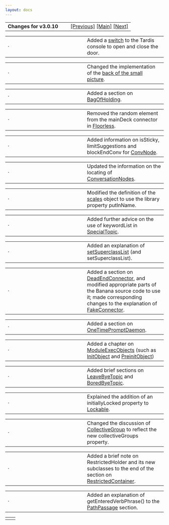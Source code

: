 ```yaml
---
layout: docs
---
```

<table width="100%" data-border="0" data-cellspacing="0"
data-cellpadding="3" data-bgcolor="#C0C0C0">
<colgroup>
<col style="width: 50%" />
<col style="width: 50%" />
</colgroup>
<tbody>
<tr>
<td style="text-align: left;"><strong>Changes for v3.0.10<br />
</strong></td>
<td style="text-align: right;"><a
href="changesforv_3_0_12.html">[Previous]</a> <a
href="generalintroduction.html">[Main]</a> <a
href="changes.html">[Next]</a></td>
</tr>
</tbody>
</table>

  

<table data-border="0" data-cellpadding="0" data-cellspacing="0">
<colgroup>
<col style="width: 50%" />
<col style="width: 50%" />
</colgroup>
<tbody>
<tr data-valign="top">
<td width="14">·</td>
<td>Added a <a href="switch.html">switch</a> to the Tardis console to
open and close the door.  <br />
</td>
</tr>
</tbody>
</table>

<table data-border="0" data-cellpadding="0" data-cellspacing="0">
<colgroup>
<col style="width: 50%" />
<col style="width: 50%" />
</colgroup>
<tbody>
<tr data-valign="top">
<td width="14">·</td>
<td>Changed the implementation of the <a href="rearsurface.html">back of
the small picture</a>.  <br />
</td>
</tr>
</tbody>
</table>

<table data-border="0" data-cellpadding="0" data-cellspacing="0">
<colgroup>
<col style="width: 50%" />
<col style="width: 50%" />
</colgroup>
<tbody>
<tr data-valign="top">
<td width="14">·</td>
<td>Added a section on <a href="bagofaffinity.html">BagOfHolding</a>.
 <br />
</td>
</tr>
</tbody>
</table>

<table data-border="0" data-cellpadding="0" data-cellspacing="0">
<colgroup>
<col style="width: 50%" />
<col style="width: 50%" />
</colgroup>
<tbody>
<tr data-valign="top">
<td width="14">·</td>
<td>Removed the random element from the mainDeck connector in <a
href="floorless.html">Floorless</a>.  <br />
</td>
</tr>
</tbody>
</table>

<table data-border="0" data-cellpadding="0" data-cellspacing="0">
<colgroup>
<col style="width: 50%" />
<col style="width: 50%" />
</colgroup>
<tbody>
<tr data-valign="top">
<td width="14">·</td>
<td>Added information on isSticky, limitSuggestions and blockEndConv for
<a href="convnode.html">ConvNode</a>.  <br />
</td>
</tr>
</tbody>
</table>

<table data-border="0" data-cellpadding="0" data-cellspacing="0">
<colgroup>
<col style="width: 50%" />
<col style="width: 50%" />
</colgroup>
<tbody>
<tr data-valign="top">
<td width="14">·</td>
<td>Updated the information on the locating of <a
href="conversationnodes-overview.html">ConversationNodes</a>.  <br />
</td>
</tr>
</tbody>
</table>

<table data-border="0" data-cellpadding="0" data-cellspacing="0">
<colgroup>
<col style="width: 50%" />
<col style="width: 50%" />
</colgroup>
<tbody>
<tr data-valign="top">
<td width="14">·</td>
<td>Modified the definition of the <a
href="notifyinsert+notifyremove.html">scales</a> object to use the
library property putInName.  <br />
</td>
</tr>
</tbody>
</table>

<table data-border="0" data-cellpadding="0" data-cellspacing="0">
<colgroup>
<col style="width: 50%" />
<col style="width: 50%" />
</colgroup>
<tbody>
<tr data-valign="top">
<td width="14">·</td>
<td>Added further advice on the use of keywordList in <a
href="specialtopic.html">SpecialTopic</a>.  <br />
</td>
</tr>
</tbody>
</table>

<table data-border="0" data-cellpadding="0" data-cellspacing="0">
<colgroup>
<col style="width: 50%" />
<col style="width: 50%" />
</colgroup>
<tbody>
<tr data-valign="top">
<td width="14">·</td>
<td>Added an explanation of <a
href="setsuperclasslist.html">setSuperclassList</a> (and
setSuperclassList).  <br />
</td>
</tr>
</tbody>
</table>

<table data-border="0" data-cellpadding="0" data-cellspacing="0">
<colgroup>
<col style="width: 50%" />
<col style="width: 50%" />
</colgroup>
<tbody>
<tr data-valign="top">
<td width="14">·</td>
<td>Added a section on <a
href="deadendconnector.html">DeadEndConnector</a>, and modified
appropriate parts of the Banana source code to use it; made
corresponding changes to the explanation of <a
href="fakeconnector.html">FakeConnector</a>.  <br />
</td>
</tr>
</tbody>
</table>

<table data-border="0" data-cellpadding="0" data-cellspacing="0">
<colgroup>
<col style="width: 50%" />
<col style="width: 50%" />
</colgroup>
<tbody>
<tr data-valign="top">
<td width="14">·</td>
<td>Added a section on <a
href="onetimepromptdaemon.html">OneTimePromptDaemon</a>.  <br />
</td>
</tr>
</tbody>
</table>

<table data-border="0" data-cellpadding="0" data-cellspacing="0">
<colgroup>
<col style="width: 50%" />
<col style="width: 50%" />
</colgroup>
<tbody>
<tr data-valign="top">
<td width="14">·</td>
<td>Added a chapter on <a
href="moduleexecobject.html">ModuleExecObjects</a> (such as <a
href="initobject.html">InitObject</a> and <a
href="preinitobject.html">PreinitObject</a>)  <br />
</td>
</tr>
</tbody>
</table>

<table data-border="0" data-cellpadding="0" data-cellspacing="0">
<colgroup>
<col style="width: 50%" />
<col style="width: 50%" />
</colgroup>
<tbody>
<tr data-valign="top">
<td width="14">·</td>
<td>Added brief sections on <a
href="leavebyetopic.html">LeaveByeTopic</a> and <a
href="boredbyetopic.html">BoredByeTopic</a>.  <br />
</td>
</tr>
</tbody>
</table>

<table data-border="0" data-cellpadding="0" data-cellspacing="0">
<colgroup>
<col style="width: 50%" />
<col style="width: 50%" />
</colgroup>
<tbody>
<tr data-valign="top">
<td width="14">·</td>
<td>Explained the addition of an initiallyLocked property to <a
href="lockable.html">Lockable</a>.  <br />
</td>
</tr>
</tbody>
</table>

<table data-border="0" data-cellpadding="0" data-cellspacing="0">
<colgroup>
<col style="width: 50%" />
<col style="width: 50%" />
</colgroup>
<tbody>
<tr data-valign="top">
<td width="14">·</td>
<td>Changed the discussion of <a
href="collectivegroup.html">CollectiveGroup</a> to reflect the new
collectiveGroups property.  <br />
</td>
</tr>
</tbody>
</table>

<table data-border="0" data-cellpadding="0" data-cellspacing="0">
<colgroup>
<col style="width: 50%" />
<col style="width: 50%" />
</colgroup>
<tbody>
<tr data-valign="top">
<td width="14">·</td>
<td>Added a brief note on RestrictedHolder and its new subclasses to the
end of the section on <a
href="restrictedcontainer.html">RestrictedContainer</a>.  <br />
</td>
</tr>
</tbody>
</table>

<table data-border="0" data-cellpadding="0" data-cellspacing="0">
<colgroup>
<col style="width: 50%" />
<col style="width: 50%" />
</colgroup>
<tbody>
<tr data-valign="top">
<td width="14">·</td>
<td>Added an explanation of getEnteredVerbPhrase() to the <a
href="pathpassage.html">PathPassage</a> section.  <br />
</td>
</tr>
</tbody>
</table>

|     |     |
|-----|-----|
|     |     |

  
  
